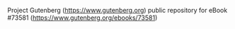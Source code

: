 Project Gutenberg (https://www.gutenberg.org) public repository for eBook #73581 (https://www.gutenberg.org/ebooks/73581)
